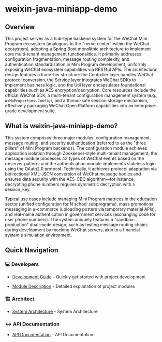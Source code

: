 
# weixin-java-miniapp-demo

## Overview  
This project serves as a hub-type backend system for the WeChat Mini Program ecosystem (analogous to the "nerve center" within the WeChat ecosystem), adopting a Spring Boot monolithic architecture to implement core multi-tenant management functionalities. It primarily addresses configuration fragmentation, message routing complexity, and authentication standardization in Mini Program development, uniformly exposing WeChat ecosystem capabilities via RESTful APIs. The architectural design features a three-tier structure: the Controller layer handles WeChat protocol conversion, the Service layer integrates WeChat SDKs to implement business logic, and the Util layer encapsulates foundational capabilities such as AES encryption/decryption. Core resources include the official WeChat SDK, a multi-tenant configuration management system (e.g., `WxMaProperties.Config`), and a thread-safe session storage mechanism, effectively packaging WeChat Open Platform capabilities into an enterprise-grade development suite.  

## What is weixin-java-miniapp-demo?  
This system comprises three major modules: configuration management, message routing, and security authentication (referred to as the "three pillars" of Mini Program backends). The configuration module achieves application isolation through Zookeeper-style multi-tenant management; the message module processes 42 types of WeChat events based on the observer pattern; and the authentication module implements stateless login using the OAuth2.0 protocol. Technically, it achieves protocol adaptation via bidirectional XML-JSON conversion of WeChat message bodies and ensures data security with the AES-CBC algorithm—for instance, decrypting phone numbers requires symmetric decryption with a session_key.  

Typical use cases include managing Mini Program matrices in the education sector (unified configuration for N school subprograms), mass promotional messaging in e-commerce (uploading posters via temporary material APIs), and real-name authentication in government services (exchanging code for user phone numbers). The system uniquely features a "sandbox-production" dual-mode design, such as testing message routing chains during development by mocking WeChat servers, akin to a financial system's simulation environment.

## Quick Navigation

### 💻 Developers

- [Development Guide](summary/dev_guide.md) - Quickly get started with project development


- [Module Description](docs/_module.md) - Detailed explanation of project modules


### 🏗️ Architect

- [System Architecture](summary/system_architecture.md) - System Architecture


### ↔️ API Documentation

- [API Documentation](summary/api.md) - API Documentation

